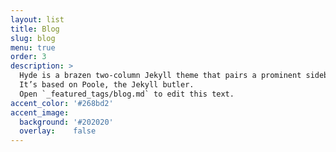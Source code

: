 ```yaml
---
layout: list
title: Blog
slug: blog
menu: true
order: 3
description: >
  Hyde is a brazen two-column Jekyll theme that pairs a prominent sidebar with uncomplicated content.
  It’s based on Poole, the Jekyll butler.
  Open `_featured_tags/blog.md` to edit this text.
accent_color: '#268bd2'
accent_image:
  background: '#202020'
  overlay:    false
---
```


